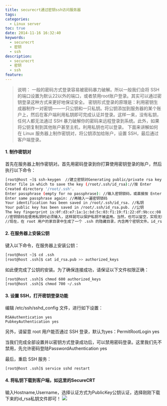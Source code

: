 ```yaml
---
title: securecrt通过密钥ssh访问服务器
tags:
categories:
  - Linux server
toc: true
date: 2014-11-16 16:32:40
keywords:
  - securecrt
  - 密钥
  - ssh
description:
  - securecrt
  - 密钥
  - ssh
feature:
---
```


>说明：
一般的密码方式登录容易被密码暴力破解。所以一般我们会将 SSH 的端口设置为默认22以外的端口，或者禁用root账户登录。其实可以通过密钥登录这种方式来更好地保证安全。
密钥形式登录的原理是：利用密钥生成器制作一对密钥——一只公钥和一只私钥。将公钥添加到服务器的某个账户上，然后在客户端利用私钥即可完成认证并登录。这样一来，没有私钥，任何人都无法通过 SSH 暴力破解你的密码来远程登录到系统。此外，如果将公钥复制到其他账户甚至主机，利用私钥也可以登录。
下面来讲解如何在 Linux 服务器上制作密钥对，将公钥添加给账户，设置 SSH，最后通过客户端登录。

#### 1. 制作密钥对
首先在服务器上制作密钥对。首先用密码登录到你打算使用密钥登录的账户，然后执行以下命令：
``` bash
[root@host ~]$ ssh-keygen  //建立密钥对Generating public/private rsa key pair.
Enter file in which to save the key (/root/.ssh/id_rsa)://按 Enter
Created directory '/root/.ssh'.
Enter passphrase (empty for no passphrase): //输入密钥锁码，或直接按 Enter 留空
Enter same passphrase again: //再输入一遍密钥锁码
Your identification has been saved in /root/.ssh/id_rsa. //私钥
Your public key has been saved in /root/.ssh/id_rsa.pub. //公钥
The key fingerprint is:0f:d3:e7:1a:1c:bd:5c:03:f1:19:f1:22:df:9b:cc:08 root@host
//密钥锁码在使用私钥时必须输入，这样就可以保护私钥不被盗用。当然，也可以留空，实现无密码登录。
//现在，在 root 用户的家目录中生成了一个 .ssh 的隐藏目录，内含两个密钥文件。id_rsa 为私钥，id_rsa.pub 为公钥。
```


#### 2. 在服务器上安装公钥
键入以下命令，在服务器上安装公钥：
``` bash
[root@host ~]$ cd .ssh
[root@host .ssh]$ cat id_rsa.pub >> authorized_keys
```
如此便完成了公钥的安装。为了确保连接成功，请保证以下文件权限正确：
``` bash
[root@host .ssh]$ chmod 600 authorized_keys
[root@host .ssh]$ chmod 700 ~/.ssh
```

#### 3. 设置 SSH，打开密钥登录功能
编辑 /etc/ssh/sshd_config 文件，进行如下设置：
```
RSAAuthentication yes
PubkeyAuthentication yes
```
另外，请留意 root 用户能否通过 SSH 登录，默认为yes：PermitRootLogin yes

当我们完成全部设置并以密钥方式登录成功后，可以禁用密码登录。这里我们先不禁用，先允许密码登陆PasswordAuthentication yes

最后，重启 SSH 服务：
``` bash
[root@host .ssh]$ service sshd restart
```


#### 4. 将私钥下载到客户端，如这里的SecureCRT
输入Hostname,Username，选择认证方式为PublicKey公钥认证，选择刚刚下载下来的id_rsa私钥文件即可！
![](http://static.coolnull.com/wp-content/uploads/2014/11/securecrt1.jpg)
